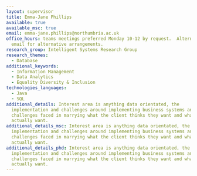 ```yaml
---
layout: supervisor
title: Emma-Jane Phillips
available: true
available_msc: true
email: emma-jane.phillips@northumbria.ac.uk
office_hours: teams meetings preferred Monday 10-12 by request.  Alternatively
  email for alternative arrangements.
research_group: Intelligent Systems Research Group
research_themes:
  - Database
additional_keywords:
  - Information Management
  - Data Analytics
  - Equality Diversity & Inclusion
technologies_languages:
  - Java
  - SQL
additional_details: Interest area is anything data orientated, the
  implementation and challenges around implementing business systems and the
  challenges faced in marrying what the client thinks they want and what they
  actually want.
additional_details_msc: Interest area is anything data orientated, the
  implementation and challenges around implementing business systems and the
  challenges faced in marrying what the client thinks they want and what they
  actually want.
additional_details_phd: Interest area is anything data orientated, the
  implementation and challenges around implementing business systems and the
  challenges faced in marrying what the client thinks they want and what they
  actually want.
---
```

